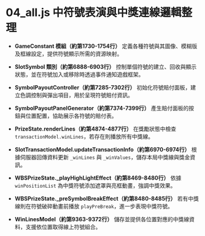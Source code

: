 # 04_all.js 中符號表演與中獎連線邏輯整理

- **GameConstant 模組（約第1730-1754行）**
  定義各種符號與其圖像、模糊版及框線設定，提供符號顯示所需的資源映射。

- **SlotSymbol 類別（約第6888-6903行）**
  控制單個符號的建立、回收與顯示狀態，並在符號加入或移除時透過事件通知遊戲框架。

- **SymbolPayoutController（約第7285-7302行）**
  初始化符號賠付面板，建立色調控制與彈出項目，用於呈現符號賠付資訊。

- **SymbolPayoutPanelGenerator（約第7374-7399行）**
  產生賠付面板的按鈕與位置配置，協助展示各符號的賠付表。

- **PrizeState.renderLines（約第4874-4877行）**
  在獎勵狀態中檢查 `transactionModel.winLines`，若存在則播放所有中獎線。

- **SlotTransactionModel.updateTransactionInfo（約第6970-6974行）**
  根據伺服器回傳資料更新 `_winLines` 與 `_winValues`，儲存本局中獎線與獎金資訊。

- **WBSPrizeState._playHighLightEffect（約第8469-8480行）**
  依據 `winPositionList` 為中獎符號添加遮罩與亮框動畫，強調中獎效果。

- **WBSPrizeState._preSymbolBreakEffect（約第8480-8485行）**
  若有中獎線則在符號破碎動畫前播放 `playPreBreak`，進一步表現中獎符號。

- **WinLinesModel（約第9363-9372行）**
  儲存並提供各位置對應的中獎線資料，支援依位置取得線上符號組合。


